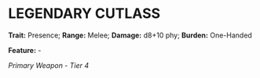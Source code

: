 # LEGENDARY CUTLASS

**Trait:** Presence; **Range:** Melee; **Damage:** d8+10 phy; **Burden:** One-Handed

**Feature:** -

*Primary Weapon - Tier 4*